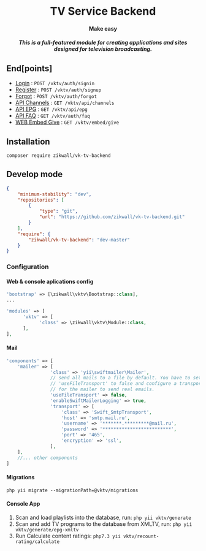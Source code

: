 <div align="center">
  <h1>TV Service Backend</h1>
  <h4>Make easy</h4>
  <h5>This is a full-featured module for creating applications and sites designed for television broadcasting.</h5>
</div>

## End[points]

* [Login](endpoints/Login.md) : `POST /vktv/auth/signin`
* [Register](endpoints/Register.md) : `POST /vktv/auth/signup`
* [Forgot](endpoints/Forgot.md) : `POST /vktv/auth/forgot`
* [API Channels](endpoints/API_Channels.md) : `GET /vktv/api/channels`
* [API EPG](endpoints/API_EPG.md) : `GET /vktv/api/epg`
* [API FAQ](endpoints/API_FAQ.md) : `GET /vktv/auth/faq`
* [WEB Embed Give](endpoints/WEB_Embed_Give.md) : `GET /vktv/embed/give`

## Installation

`composer require zikwall/vk-tv-backend`

## Develop mode

```json
{
    "minimum-stability": "dev",
    "repositories": [
        {
            "type": "git",
            "url": "https://github.com/zikwall/vk-tv-backend.git"
        }
    ],
    "require": {
        "zikwall/vk-tv-backend": "dev-master"
    }
}

```

### Configuration

#### Web & console aplications config

```php
'bootstrap' => [\zikwall\vktv\Bootstrap::class],
...

'modules' => [
      'vktv' => [
            'class' => \zikwall\vktv\Module::class,
      ],
],

```

#### Mail

```php
'components' => [
    'mailer' => [
                'class' => 'yii\swiftmailer\Mailer',
                // send all mails to a file by default. You have to set
                // 'useFileTransport' to false and configure a transport
                // for the mailer to send real emails.
                'useFileTransport' => false,
                'enableSwiftMailerLogging' => true,
                'transport' => [
                    'class' => 'Swift_SmtpTransport',
    	            'host' => 'smtp.mail.ru',
    	            'username' => '*******.*********@mail.ru',
    	            'password' => '*************************',
    	            'port' => '465',
    	            'encryption' => 'ssl',
                ],
    ],
    //... other components
]
```

#### Migrations

`php yii migrate --migrationPath=@vktv/migrations`

#### Console App

1. Scan and load playlists into the database, run: `php yii vktv/generate`
2. Scan and add TV programs to the database from XMLTV, run: `php yii vktv/generate/epg-xmltv`
3. Run Calculate content ratings: `php7.3 yii vktv/recount-rating/calculate`
